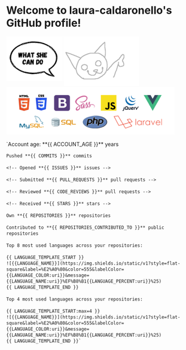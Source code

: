 <h1>Welcome to laura-caldaronello's GitHub profile!</h1>
<p float="left">
    <img width="150" src="img/cloud.png" align="top">
    <img width="200" src="img/pointing.gif">
    <img width="450" src="img/linguaggi.png">
</p>
<p>
    `Account age: **{{ ACCOUNT_AGE }}** years

    Pushed **{{ COMMITS }}** commits

    <!-- Opened **{{ ISSUES }}** issues -->

    <!-- Submitted **{{ PULL_REQUESTS }}** pull requests -->

    <!-- Reviewed **{{ CODE_REVIEWS }}** pull requests -->

    <!-- Received **{{ STARS }}** stars -->

    Own **{{ REPOSITORIES }}** repositories

    Contributed to **{{ REPOSITORIES_CONTRIBUTED_TO }}** public repositories

    Top 8 most used languages across your repositories:

    {{ LANGUAGE_TEMPLATE_START }}
    ![{{LANGUAGE_NAME}}](https://img.shields.io/static/v1?style=flat-square&label=%E2%A0%80&color=555&labelColor={{LANGUAGE_COLOR:uri}}&message={{LANGUAGE_NAME:uri}}%EF%B8%B1{{LANGUAGE_PERCENT:uri}}%25)
    {{ LANGUAGE_TEMPLATE_END }}

    Top 4 most used languages across your repositories:

    {{ LANGUAGE_TEMPLATE_START:max=4 }}
    ![{{LANGUAGE_NAME}}](https://img.shields.io/static/v1?style=flat-square&label=%E2%A0%80&color=555&labelColor={{LANGUAGE_COLOR:uri}}&message={{LANGUAGE_NAME:uri}}%EF%B8%B1{{LANGUAGE_PERCENT:uri}}%25)
    {{ LANGUAGE_TEMPLATE_END }}`
</p>

